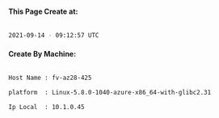 
   
#### This Page Create at:

```bash

2021-09-14 - 09:12:57 UTC

```

#### Create By Machine:

```bash

Host Name : fv-az28-425

platform  : Linux-5.8.0-1040-azure-x86_64-with-glibc2.31

Ip Local  : 10.1.0.45

```

